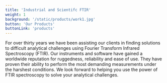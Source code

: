 ```yaml
---
title: 'Industrial and Scientifc FTIR'
weight: 1
background: '/static/products/work1.jpg'
button: 'Our Products'
buttonLink: 'products'
---
```


For over thirty years we have been assisting our clients in finding solutions to difficult analytical challenges using Fourier Transform Infrared Spectroscopy (FTIR).  Our instruments and software have gained a worldwide reputation for ruggedness, reliability and ease of use.  They have proven their ability to perform the most demanding measurements under the harshest conditions.  We look forward to helping you use the power of FTIR spectroscopy to solve your analytical challenges.
